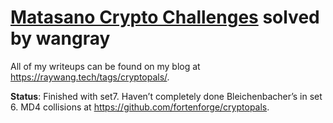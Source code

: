 # [Matasano Crypto Challenges](https://cryptopals.com) solved by wangray

All of my writeups can be found on my blog at https://raywang.tech/tags/cryptopals/.

**Status**: Finished with set7. Haven’t completely done Bleichenbacher’s in set 6. MD4 collisions at https://github.com/fortenforge/cryptopals. 

